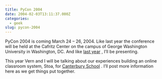 ```yaml
---
title: PyCon 2004
date: 2004-02-03T13:11:37.000Z
categories:
  - geek
slug: pycon-2004
---
```

PyCon 2004 is coming March 24 – 26, 2004. Like last year the conference will be held at the Cafritz Center on the campus of George Washington University in Washington, DC. And like [last year][1] , I’ll be presenting.

This year Vern and I will be talking about our experiences building an online classroom system, Stoa, for [Canterbury School][2] . I’ll post more information here as we get things put together.



 [1]: http://tech.canterburyschool.org/pycon/
 [2]: http://www.canterburyschool.org
